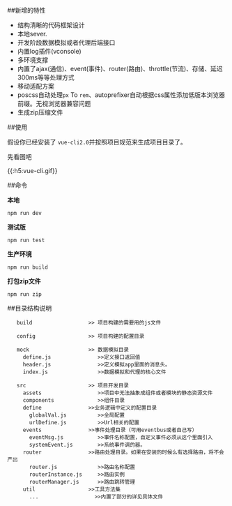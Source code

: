 ##新增的特性

- 结构清晰的代码框架设计
- 本地sever.
- 开发阶段数据模拟或者代理后端接口
- 内置log插件(vconsole)
- 多环境支撑
- 内置了ajax(通信)、event(事件)、router(路由)、throttle(节流)、存储、延迟300ms等等处理方式
- 移动适配方案
- poscss自动处理`px` To `rem`、autoprefixer自动根据css属性添加低版本浏览器前缀。无视浏览器兼容问题 
- 生成zip压缩文件

##使用

假设你已经安装了 `vue-cli2.0`并按照项目规范来生成项目目录了。

先看图吧

{{:h5:vue-cli.gif}}


##命令

**本地**

```
npm run dev

```
**测试版**

```
npm run test
```

**生产环境**

```
npm run build
```

**打包zip文件**

```
npm run zip
```

##目录结构说明

```
   build                  >> 项目构建的需要用的js文件
   
   config                 >> 项目构建的配置目录
   
   mock                   >> 数据模拟目录
     define.js               >>定义接口返回值
     header.js               >>定义模拟app里面的消息头。
     index.js                >>数据模拟和代理的核心文件
     
   src                    >> 项目开发目录
     assets                  >>项目中无法抽象成组件或者模块的静态资源文件
     components              >>组件目录
     define               >>业务逻辑中定义的配置目录
       globalVal.js          >>全局配置 
       urlDefine.js          >>Url相关的配置 
     events               >>事件处理目录（可用eventbus或者自己写）
       eventMsg.js           >>事件名称配置，自定义事件必须从这个里面引入 
       systemEvent.js        >>系统事件调的器。
     router               >>路由处理目录。如果在安装的时候么有选择路由，将不会产出
       router.js             >>路由名称配置
       routerInstance.js     >>路由实例
       routerManager.js      >>路由跳转管理
     util                 >>工具方法集
       ...                  >>内置了部分的详见具体文件
   
```